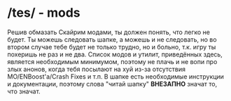 # /tes/ - mods
Решив обмазать Скайрим модами, ты должен понять, что легко не будет. Ты можешь следовать шапке, а можешь и не следовать, но во втором случае тебе будет не только трудно, но и больно, т.к. игру ты похеришь не раз и не два. Список модов и утилит, приведённых здесь, является необходимым минимумом, поэтому не плачь и не вопи про злых анонов, когда тебя посылают на хуй из-за отсутствия МО/ENBoost'а/Crash Fixes и т.п. В шапке есть необходимые инструкции и документации, поэтому слова "читай шапку" **ВНЕЗАПНО** значат то, что значат.
